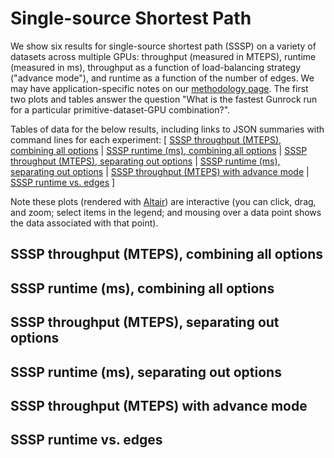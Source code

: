 # Single-source Shortest Path

We show six results for single-source shortest path (SSSP) on a variety of datasets across multiple GPUs: throughput (measured in MTEPS), runtime (measured in ms), throughput as a function of load-balancing strategy ("advance mode"), and runtime as a function of the number of edges. We may have application-specific notes on our [methodology page](/gunrock/methodology). The first two plots and tables answer the question "What is the fastest Gunrock run for a particular primitive-dataset-GPU combination?".

Tables of data for the below results, including links to JSON summaries with command lines for each experiment: [
  [SSSP throughput (MTEPS), combining all options](analysis/gunrock_primitives_sssp_mteps_best_table.md) |
  [SSSP runtime (ms), combining all options](analysis/gunrock_primitives_sssp_avg_process_time_best_table.md) |
  [SSSP throughput (MTEPS), separating out options](analysis/gunrock_primitives_sssp_mteps_table.md) |
  [SSSP runtime (ms), separating out options](analysis/gunrock_primitives_sssp_avg_process_time_table.md) |
  [SSSP throughput (MTEPS) with advance mode](analysis/gunrock_primitives_sssp_advance_mode_table.md) |
  [SSSP runtime vs. edges](analysis/gunrock_primitives_sssp_edges_table.md)
]

Note these plots (rendered with [Altair](https://altair-viz.github.io/)) are interactive (you can click, drag, and zoom; select items in the legend; and mousing over a data point shows the data associated with that point).

<script type="text/javascript">
  var svgopt = { renderer: "svg" }
  var spec_gunrock_primitives_sssp_mteps_best = "https://raw.githubusercontent.com/gunrock/io/master/plots/gunrock_primitives_sssp_mteps_best.json";
  vegaEmbed('#vis_gunrock_primitives_sssp_mteps_best', spec_gunrock_primitives_sssp_mteps_best, opt=svgopt).then(function(result) {
    // Access the Vega view instance (https://vega.github.io/vega/docs/api/view/) as result.view
  }).catch(console.error);

  var spec_gunrock_primitives_sssp_avg_process_time_best = "https://raw.githubusercontent.com/gunrock/io/master/plots/gunrock_primitives_sssp_avg_process_time_best.json";
  vegaEmbed('#vis_gunrock_primitives_sssp_avg_process_time_best', spec_gunrock_primitives_sssp_avg_process_time_best, opt=svgopt).then(function(result) {
    // Access the Vega view instance (https://vega.github.io/vega/docs/api/view/) as result.view
  }).catch(console.error);

  var spec_gunrock_primitives_sssp_mteps = "https://raw.githubusercontent.com/gunrock/io/master/plots/gunrock_primitives_sssp_mteps.json";
  vegaEmbed('#vis_gunrock_primitives_sssp_mteps', spec_gunrock_primitives_sssp_mteps, opt=svgopt).then(function(result) {
    // Access the Vega view instance (https://vega.github.io/vega/docs/api/view/) as result.view
  }).catch(console.error);

  var spec_gunrock_primitives_sssp_avg_process_time = "https://raw.githubusercontent.com/gunrock/io/master/plots/gunrock_primitives_sssp_avg_process_time.json";
  vegaEmbed('#vis_gunrock_primitives_sssp_avg_process_time', spec_gunrock_primitives_sssp_avg_process_time, opt=svgopt).then(function(result) {
    // Access the Vega view instance (https://vega.github.io/vega/docs/api/view/) as result.view
  }).catch(console.error);

  var spec_gunrock_primitives_sssp_advance_mode = "https://raw.githubusercontent.com/gunrock/io/master/plots/gunrock_primitives_sssp_advance_mode.json";
  vegaEmbed('#vis_gunrock_primitives_sssp_advance_mode', spec_gunrock_primitives_sssp_advance_mode, opt=svgopt).then(function(result) {
    // Access the Vega view instance (https://vega.github.io/vega/docs/api/view/) as result.view
  }).catch(console.error);

  var spec_gunrock_primitives_sssp_edges = "https://raw.githubusercontent.com/gunrock/io/master/plots/gunrock_primitives_sssp_edges.json";
  vegaEmbed('#vis_gunrock_primitives_sssp_edges', spec_gunrock_primitives_sssp_edges, opt=svgopt).then(function(result) {
    // Access the Vega view instance (https://vega.github.io/vega/docs/api/view/) as result.view
  }).catch(console.error);
</script>

## SSSP throughput (MTEPS), combining all options
<div id="vis_gunrock_primitives_sssp_mteps_best"></div>

## SSSP runtime (ms), combining all options
<div id="vis_gunrock_primitives_sssp_avg_process_time_best"></div>

## SSSP throughput (MTEPS), separating out options
<div id="vis_gunrock_primitives_sssp_mteps"></div>

## SSSP runtime (ms), separating out options
<div id="vis_gunrock_primitives_sssp_avg_process_time"></div>

## SSSP throughput (MTEPS) with advance mode
<div id="vis_gunrock_primitives_sssp_advance_mode"></div>

## SSSP runtime vs. edges
<div id="vis_gunrock_primitives_sssp_edges"></div>
